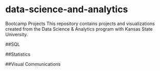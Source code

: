# data-science-and-analytics
Bootcamp Projects
This repository contains projects and visualizations created from the Data Science & Analytics program with Kansas State University.

##SQL

##Statistics

##Visual Communications
